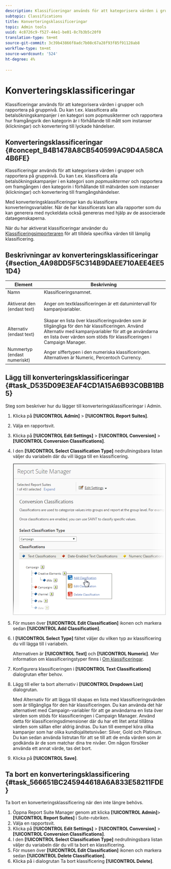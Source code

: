 ```yaml
---
description: Klassificeringar används för att kategorisera värden i grupper och rapportera på gruppnivå. Du kan t.ex. klassificera alla betalsökningskampanjer i en kategori som popmusiktermer och rapportera hur framgångsrik den kategorin är i förhållande till mått som instanser (klickningar) och konvertering till lyckade händelser.
subtopic: Classifications
title: Konverteringsklassificeringar
topic: Admin tools
uuid: 4c8726c9-f527-44e1-be01-8c7b3b5c20f0
translation-type: tm+mt
source-git-commit: 3c39b43866f8adc7b08c67a28f93f85f91128ab8
workflow-type: tm+mt
source-wordcount: '524'
ht-degree: 4%

---
```



# Konverteringsklassificeringar

Klassificeringar används för att kategorisera värden i grupper och rapportera på gruppnivå. Du kan t.ex. klassificera alla betalsökningskampanjer i en kategori som popmusiktermer och rapportera hur framgångsrik den kategorin är i förhållande till mått som instanser (klickningar) och konvertering till lyckade händelser.

## Konverteringsklassificeringar {#concept_B4B1478A8CB540599AC9D4A58CA4B6FE}

Klassificeringar används för att kategorisera värden i grupper och rapportera på gruppnivå. Du kan t.ex. klassificera alla betalsökningskampanjer i en kategori som *popmusiktermer* och rapportera om framgången i den kategorin i förhållande till mätvärden som instanser (klickningar) och konvertering till framgångshändelser.

Med konverteringsklassificeringar kan du klassificera konverteringsvariabler. När de har klassificerats kan alla rapporter som du kan generera med nyckeldata också genereras med hjälp av de associerade dataegenskaperna.

När du har aktiverat klassificeringar använder du [Klassificeringsimporteraren](/help/components/classifications/importer/c-working-with-saint.md) för att tilldela specifika värden till lämplig klassificering.

## Beskrivningar av konverteringsklassificeringar {#section_4A98DD5F5C314B9DAEE710AEE4EE51D4}

<table id="table_0B72C485467348E2A34BF913441F4AF5"> 
 <thead> 
  <tr> 
   <th colname="col1" class="entry"> Element </th> 
   <th colname="col2" class="entry"> Beskrivning </th> 
  </tr> 
 </thead>
 <tbody> 
  <tr> 
   <td colname="col1"> <span class="wintitle"> Namn</span> </td> 
   <td colname="col2"> Klassificeringsnamnet. </td> 
  </tr> 
  <tr> 
   <td colname="col1"> <span class="wintitle"> Aktiverat den (endast text)</span> </td> 
   <td colname="col2"> <p>Anger om textklassificeringen är ett datumintervall för kampanjvariabler. </p> </td> 
  </tr> 
  <tr> 
   <td colname="col1"> <span class="wintitle"> Alternativ (endast text)</span> </td> 
   <td colname="col2">Skapar en lista över klassificeringsvärden som är tillgängliga för den här klassificeringen. Använd <span class="wintitle"> Alternativ</span> med kampanjvariabler för att ge användarna en lista över värden som stöds för klassificeringen i <span class="wintitle"> Campaign Manager</span>. </td> 
  </tr> 
  <tr> 
   <td colname="col1"> <span class="wintitle"> Nummertyp (endast numeriskt)</span> </td> 
   <td colname="col2">Anger siffertypen i den numeriska klassificeringen. Alternativen är <span class="wintitle"> Numeric</span>, <span class="wintitle"> Percent</span>och <span class="wintitle"> Currency</span>. </td> 
  </tr> 
 </tbody> 
</table>

## Lägg till konverteringsklassificeringar {#task_D535D09E3EAF4CD1A15A6B93C0BB1BB5}

Steg som beskriver hur du lägger till konverteringsklassificeringar i Admin.

1. Klicka på **[!UICONTROL Admin]** > **[!UICONTROL Report Suites]**.
1. Välja en rapportsvit.
1. Klicka på **[!UICONTROL Edit Settings]** > **[!UICONTROL Conversion]** > **[!UICONTROL Conversion Classifications]**.
1. I den **[!UICONTROL Select Classification Type]** nedrullningsbara listan väljer du variabeln där du vill lägga till en klassificering.

   ![Steginformation](../assets/sub_class_create.png)

1. För musen över **[!UICONTROL Edit Classification]** ikonen och markera sedan **[!UICONTROL Add Classification]**.
1. I **[!UICONTROL Select Type]** fältet väljer du vilken typ av klassificering du vill lägga till i variabeln.

   Alternativen är **[!UICONTROL Text]** och **[!UICONTROL Numeric]**. Mer information om klassificeringstyper finns i [Om klassificeringar](/help/components/classifications/c-classifications.md).
1. Konfigurera klassificeringen i **[!UICONTROL Text Classifications]** dialogrutan efter behov.

1. Lägg till eller ta bort alternativ i **[!UICONTROL Dropdown List]** dialogrutan.

   Med Alternativ för att lägga till skapas en lista med klassificeringsvärden som är tillgängliga för den här klassificeringen. Du kan använda det här alternativet med Campaign-variabler för att ge användarna en lista över värden som stöds för klassificeringen i Campaign Manager. Använd detta för klassificeringsdimensioner där du har ett litet antal tillåtna värden som sällan eller aldrig ändras. Du kan till exempel köra olika kampanjer som har olika kundlojalitetsnivåer: Silver, Gold och Platinum. Du kan sedan använda listrutan för att se till att de enda värden som är godkända är de som matchar dina tre nivåer. Om någon försöker använda ett annat värde, tas det bort.
1. Klicka på **[!UICONTROL Save]**.

## Ta bort en konverteringsklassificering {#task_566651BC245944618A6A833E58211FDE}

Ta bort en konverteringsklassificering när den inte längre behövs.

1. Öppna Report Suite Manager genom att klicka **[!UICONTROL Admin]**> **[!UICONTROL Report Suites]** i Suite-rubriken.
1. Välja en rapportsvit.
1. Klicka på **[!UICONTROL Edit Settings]** > **[!UICONTROL Conversion]** > **[!UICONTROL Conversion Classifications]**.
1. I den **[!UICONTROL Select Classification Type]** nedrullningsbara listan väljer du variabeln där du vill ta bort en klassificering.
1. För musen över **[!UICONTROL Edit Classification]** ikonen och markera sedan **[!UICONTROL Delete Classification]**.
1. Klicka på i dialogrutan Ta bort klassificering **[!UICONTROL Delete]**.
